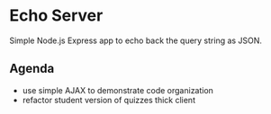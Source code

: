 # Echo Server

Simple Node.js Express app to echo back the query string as JSON.

## Agenda

- use simple AJAX to demonstrate code organization
- refactor student version of quizzes thick client
